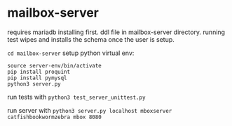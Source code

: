 # mailbox-server

requires mariadb installing first. ddl file in mailbox-server directory. running test wipes and installs the schema once the user is setup.


```cd mailbox-server```
setup python virtual env:

```python3 -m venv server-env
source server-env/bin/activate
pip install proquint
pip install pymysql
python3 server.py
```
run tests with
```python3 test_server_unittest.py```

run server with 
```python3 server.py localhost mboxserver catfishbookwormzebra mbox 8080```


